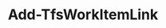 ﻿---
title: Add-TfsWorkItemLink
breadcrumbs: [ "WorkItem", "Linking" ]
parent: "WorkItem.Linking"
description: "Adds a link between two work items."
remarks: 
parameterSets: 
  "_All_": [  ] 
  "__AllParameterSets": 
parameters: 
inputs: 
outputs: 
notes: 
relatedLinks: 
  - text: "Online Version:" 
    uri: "https://tfscmdlets.dev/Cmdlets/WorkItem/Linking/Add-TfsWorkItemLink"
aliases: 
examples: 
---

